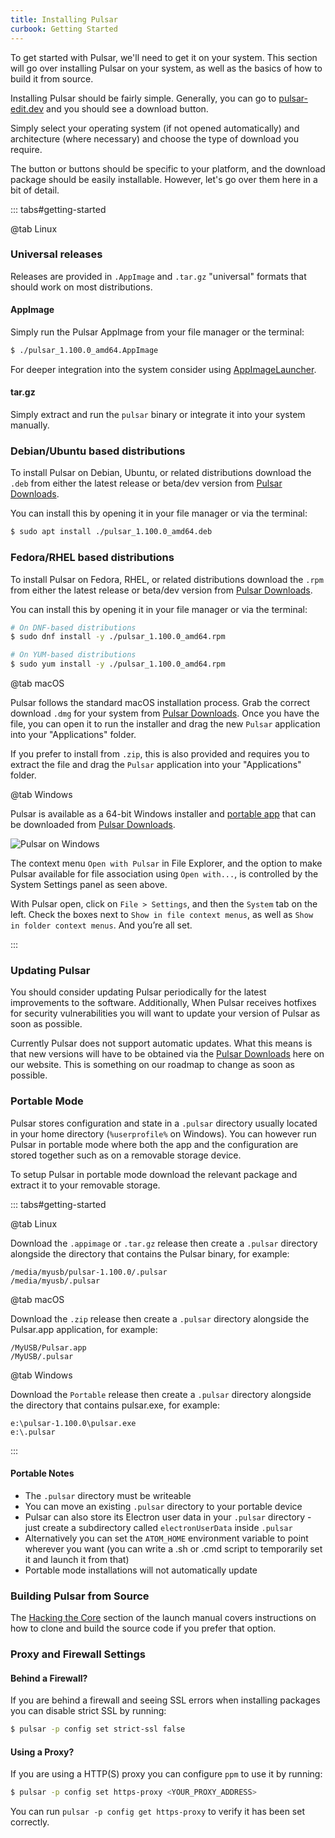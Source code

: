 ```yaml
---
title: Installing Pulsar
curbook: Getting Started
---
```


<!--TODO: We need a section here somewhere about how to get pulsar onto the PATH for all systems as it seems to be broken on mac and windows. Also needed for tar.gz and appimage-->

To get started with Pulsar, we'll need to get it on your system. This section
will go over installing Pulsar on your system, as well as the basics of how
to build it from source.

Installing Pulsar should be fairly simple. Generally, you can go to
[pulsar-edit.dev](https://pulsar-edit.dev/) and you should see a download button.

Simply select your operating system (if not opened automatically) and
architecture (where necessary) and choose the type of download you require.

The button or buttons should be specific to your platform, and the
download package should be easily installable. However, let's go over
them here in a bit of detail.

::: tabs#getting-started

@tab Linux

<!--TODO: When/if we introduce other repository based downloads then we can re-instate much of this from the archived atom section-->

### Universal releases

Releases are provided in `.AppImage` and `.tar.gz` "universal" formats that
should work on most distributions.

#### AppImage

Simply run the Pulsar AppImage from your file manager or the terminal:

```sh
$ ./pulsar_1.100.0_amd64.AppImage
```

For deeper integration into the system consider using [AppImageLauncher](https://github.com/TheAssassin/AppImageLauncher).

#### tar.gz

Simply extract and run the `pulsar` binary or integrate it into your system
manually.

### Debian/Ubuntu based distributions

To install Pulsar on Debian, Ubuntu, or related distributions download the `.deb`
from either the latest release or beta/dev version from [Pulsar Downloads](/download.html).

You can install this by opening it in your file manager or via the terminal:

```sh
$ sudo apt install ./pulsar_1.100.0_amd64.deb
```

### Fedora/RHEL based distributions

To install Pulsar on Fedora, RHEL, or related distributions download the `.rpm`
from either the latest release or beta/dev version from [Pulsar Downloads](/download.html).

You can install this by opening it in your file manager or via the terminal:

```sh
# On DNF-based distributions
$ sudo dnf install -y ./pulsar_1.100.0_amd64.rpm

# On YUM-based distributions
$ sudo yum install -y ./pulsar_1.100.0_amd64.rpm
```

@tab macOS

Pulsar follows the standard macOS installation process. Grab the correct
download `.dmg` for your system from [Pulsar Downloads](/download.html). Once you
have the file, you can open it to run the installer and drag the new `Pulsar`
application into your "Applications" folder.

If you prefer to install from `.zip`, this is also provided and requires you
to extract the file and drag the `Pulsar` application into your "Applications"
folder.

@tab Windows

Pulsar is available as a 64-bit Windows installer and [portable app](https://en.wikipedia.org/wiki/Portable_application)
that can be downloaded from [Pulsar Downloads](/download.html).

![Pulsar on Windows](@images/atom/windows-system-settings.png)

The context menu `Open with Pulsar` in File Explorer, and the option to
make Pulsar available for file association using `Open with...`, is
controlled by the System Settings panel as seen above.

With Pulsar open, click on `File > Settings`, and then the `System` tab on
the left. Check the boxes next to `Show in file context menus`, as well
as `Show in folder context menus`. And you’re all set.

:::

### Updating Pulsar

You should consider updating Pulsar periodically for the latest improvements
to the software. Additionally, When Pulsar receives hotfixes for security
vulnerabilities you will want to update your version of Pulsar as soon as possible.

Currently Pulsar does not support automatic updates. What this means is that new
versions will have to be obtained via the [Pulsar Downloads](/download.html) here on
our website. This is something on our roadmap to change as soon as possible.

<!--TODO: Auto upgrade instructions - selectively pull info from atom archive as this becomes possible-->

### Portable Mode

Pulsar stores configuration and state in a `.pulsar` directory usually located
in your home directory (`%userprofile%` on Windows). You can however run Pulsar
in portable mode where both the app and the configuration are stored together
such as on a removable storage device.

To setup Pulsar in portable mode download the relevant package and extract it to
your removable storage.

::: tabs#getting-started

@tab Linux

Download the `.appimage` or `.tar.gz` release then create a `.pulsar` directory
alongside the directory that contains the
Pulsar binary, for example:

```
/media/myusb/pulsar-1.100.0/.pulsar
/media/myusb/.pulsar
```

@tab macOS

Download the `.zip` release then create a `.pulsar` directory alongside the
Pulsar.app application, for
example:

```
/MyUSB/Pulsar.app
/MyUSB/.pulsar
```

@tab Windows

Download the `Portable` release then create a `.pulsar` directory alongside the
directory that contains pulsar.exe, for example:

```
e:\pulsar-1.100.0\pulsar.exe
e:\.pulsar
```

:::

#### Portable Notes

- The `.pulsar` directory must be writeable
- You can move an existing `.pulsar` directory to your portable device
- Pulsar can also store its Electron user data in your `.pulsar` directory -
  just create a subdirectory called `electronUserData` inside `.pulsar`
- Alternatively you can set the `ATOM_HOME` environment variable to point
  wherever you want (you can write a .sh or .cmd script to temporarily set it
  and launch it from that)
- Portable mode installations will not automatically update

### Building Pulsar from Source

The [Hacking the Core](../../core-hacking/#building-pulsar)
section of the launch manual covers instructions on how to clone and build
the source code if you prefer that option.

### Proxy and Firewall Settings

#### Behind a Firewall?

If you are behind a firewall and seeing SSL errors when installing packages
you can disable strict SSL by running:

```sh
$ pulsar -p config set strict-ssl false
```

#### Using a Proxy?

If you are using a HTTP(S) proxy you can configure `ppm` to use it by
running:

```sh
$ pulsar -p config set https-proxy <YOUR_PROXY_ADDRESS>
```

You can run `pulsar -p config get https-proxy` to verify it has been set
correctly.
